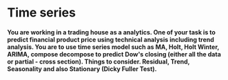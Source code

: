 # Time series
#### You are working in a trading house as a analytics. One of your task is to predict financial product price using technical analysis including trend analysis. You are to use time series model such as MA, Holt, Holt Winter, ARIMA, compose decompose to predict Dow's closing (either all the data or partial - cross section). Things to consider. Residual, Trend, Seasonality and also Stationary (Dicky Fuller Test).
